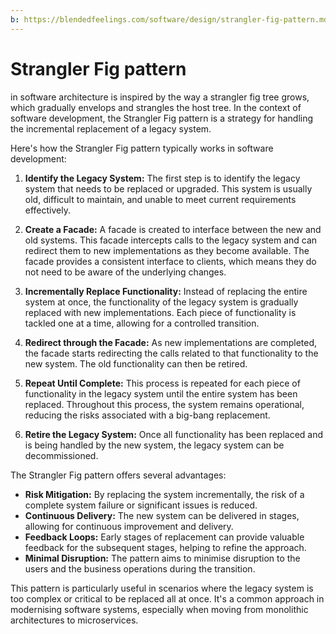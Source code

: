 ```yaml
---
b: https://blendedfeelings.com/software/design/strangler-fig-pattern.md
---
```


# Strangler Fig pattern 
in software architecture is inspired by the way a strangler fig tree grows, which gradually envelops and strangles the host tree. In the context of software development, the Strangler Fig pattern is a strategy for handling the incremental replacement of a legacy system.

Here's how the Strangler Fig pattern typically works in software development:

1. **Identify the Legacy System:** The first step is to identify the legacy system that needs to be replaced or upgraded. This system is usually old, difficult to maintain, and unable to meet current requirements effectively.

2. **Create a Facade:** A facade is created to interface between the new and old systems. This facade intercepts calls to the legacy system and can redirect them to new implementations as they become available. The facade provides a consistent interface to clients, which means they do not need to be aware of the underlying changes.

3. **Incrementally Replace Functionality:** Instead of replacing the entire system at once, the functionality of the legacy system is gradually replaced with new implementations. Each piece of functionality is tackled one at a time, allowing for a controlled transition.

4. **Redirect through the Facade:** As new implementations are completed, the facade starts redirecting the calls related to that functionality to the new system. The old functionality can then be retired.

5. **Repeat Until Complete:** This process is repeated for each piece of functionality in the legacy system until the entire system has been replaced. Throughout this process, the system remains operational, reducing the risks associated with a big-bang replacement.

6. **Retire the Legacy System:** Once all functionality has been replaced and is being handled by the new system, the legacy system can be decommissioned.

The Strangler Fig pattern offers several advantages:

- **Risk Mitigation:** By replacing the system incrementally, the risk of a complete system failure or significant issues is reduced.
- **Continuous Delivery:** The new system can be delivered in stages, allowing for continuous improvement and delivery.
- **Feedback Loops:** Early stages of replacement can provide valuable feedback for the subsequent stages, helping to refine the approach.
- **Minimal Disruption:** The pattern aims to minimise disruption to the users and the business operations during the transition.

This pattern is particularly useful in scenarios where the legacy system is too complex or critical to be replaced all at once. It's a common approach in modernising software systems, especially when moving from monolithic architectures to microservices.